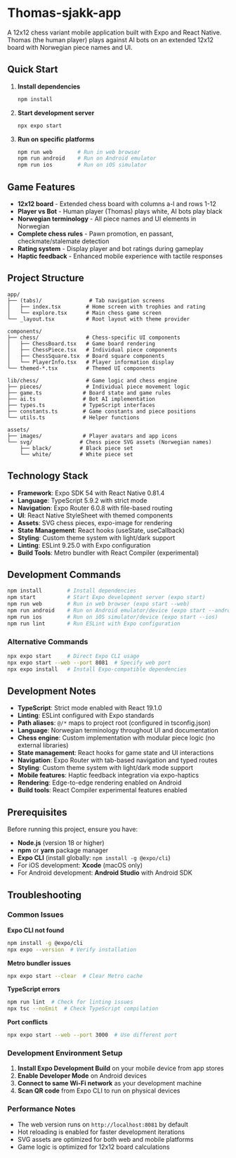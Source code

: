 # Thomas-sjakk-app

A 12x12 chess variant mobile application built with Expo and React Native. Thomas (the human player) plays against AI bots on an extended 12x12 board with Norwegian piece names and UI.

## Quick Start

1. **Install dependencies**
   ```bash
   npm install
   ```

2. **Start development server**
   ```bash
   npx expo start
   ```

3. **Run on specific platforms**
   ```bash
   npm run web        # Run in web browser
   npm run android    # Run on Android emulator
   npm run ios        # Run on iOS simulator
   ```

## Game Features

- **12x12 board** - Extended chess board with columns a-l and rows 1-12
- **Player vs Bot** - Human player (Thomas) plays white, AI bots play black
- **Norwegian terminology** - All piece names and UI elements in Norwegian
- **Complete chess rules** - Pawn promotion, en passant, checkmate/stalemate detection
- **Rating system** - Display player and bot ratings during gameplay
- **Haptic feedback** - Enhanced mobile experience with tactile responses

## Project Structure

```
app/
├── (tabs)/               # Tab navigation screens
│   ├── index.tsx        # Home screen with trophies and rating
│   └── explore.tsx      # Main chess game screen
└── _layout.tsx          # Root layout with theme provider

components/
├── chess/               # Chess-specific UI components
│   ├── ChessBoard.tsx   # Game board rendering
│   ├── ChessPiece.tsx   # Individual piece components
│   ├── ChessSquare.tsx  # Board square components
│   └── PlayerInfo.tsx   # Player information display
└── themed-*.tsx         # Themed UI components

lib/chess/               # Game logic and chess engine
├── pieces/              # Individual piece movement logic
├── game.ts             # Board state and game rules
├── ai.ts               # Bot AI implementation
├── types.ts            # TypeScript interfaces
├── constants.ts        # Game constants and piece positions
└── utils.ts            # Helper functions

assets/
├── images/             # Player avatars and app icons
└── svg/               # Chess piece SVG assets (Norwegian names)
    ├── black/         # Black piece set
    └── white/         # White piece set
```

## Technology Stack

- **Framework**: Expo SDK 54 with React Native 0.81.4
- **Language**: TypeScript 5.9.2 with strict mode
- **Navigation**: Expo Router 6.0.8 with file-based routing
- **UI**: React Native StyleSheet with themed components
- **Assets**: SVG chess pieces, expo-image for rendering
- **State Management**: React hooks (useState, useCallback)
- **Styling**: Custom theme system with light/dark support
- **Linting**: ESLint 9.25.0 with Expo configuration
- **Build Tools**: Metro bundler with React Compiler (experimental)

## Development Commands

```bash
npm install        # Install dependencies
npm start          # Start Expo development server (expo start)
npm run web        # Run in web browser (expo start --web)
npm run android    # Run on Android emulator/device (expo start --android)
npm run ios        # Run on iOS simulator/device (expo start --ios)
npm run lint       # Run ESLint with Expo configuration
```

### Alternative Commands

```bash
npx expo start     # Direct Expo CLI usage
npx expo start --web --port 8081  # Specify web port
npx expo install   # Install Expo-compatible dependencies
```

## Development Notes

- **TypeScript**: Strict mode enabled with React 19.1.0
- **Linting**: ESLint configured with Expo standards
- **Path aliases**: `@/*` maps to project root (configured in tsconfig.json)
- **Language**: Norwegian terminology throughout UI and documentation
- **Chess engine**: Custom implementation with modular piece logic (no external libraries)
- **State management**: React hooks for game state and UI interactions
- **Navigation**: Expo Router with tab-based navigation and typed routes
- **Styling**: Custom theme system with light/dark mode support
- **Mobile features**: Haptic feedback integration via expo-haptics
- **Rendering**: Edge-to-edge rendering enabled on Android
- **Build tools**: React Compiler experimental features enabled

## Prerequisites

Before running this project, ensure you have:

- **Node.js** (version 18 or higher)
- **npm** or **yarn** package manager
- **Expo CLI** (install globally: `npm install -g @expo/cli`)
- For iOS development: **Xcode** (macOS only)
- For Android development: **Android Studio** with Android SDK

## Troubleshooting

### Common Issues

**Expo CLI not found**

```bash
npm install -g @expo/cli
npx expo --version  # Verify installation
```

**Metro bundler issues**

```bash
npx expo start --clear  # Clear Metro cache
```

**TypeScript errors**

```bash
npm run lint  # Check for linting issues
npx tsc --noEmit  # Check TypeScript compilation
```

**Port conflicts**

```bash
npx expo start --web --port 3000  # Use different port
```

### Development Environment Setup

1. **Install Expo Development Build** on your mobile device from app stores
2. **Enable Developer Mode** on Android devices
3. **Connect to same Wi-Fi network** as your development machine
4. **Scan QR code** from Expo CLI to run on physical devices

### Performance Notes

- The web version runs on `http://localhost:8081` by default
- Hot reloading is enabled for faster development iterations
- SVG assets are optimized for both web and mobile platforms
- Game logic is optimized for 12x12 board calculations
